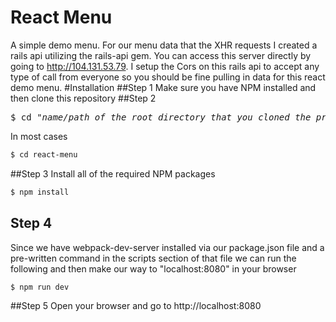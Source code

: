 React Menu
==========
A simple demo menu. For our menu data that the XHR requests I created a rails api utilizing the rails-api gem. You can access this server directly by going to http://104.131.53.79. I setup the Cors on this rails api to accept any type of call from everyone so you should be fine pulling in data for this react demo menu.
#Installation
##Step 1
Make sure you have NPM installed and then clone this repository
##Step 2
<pre>
$ cd "<i>name/path of the root directory that you cloned the project into</i>"
</pre>
In most cases
```bash
$ cd react-menu
```
##Step 3
Install all of the required NPM packages 
```bash
$ npm install
```
## Step 4
Since we have webpack-dev-server installed via our package.json file and a pre-written command in the scripts section of that file we can run the following and then make our way to "localhost:8080" in your browser
```bash
$ npm run dev
```
##Step 5
Open your browser and go to http://localhost:8080
